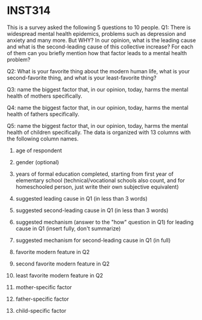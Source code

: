 # INST314
This is a survey asked the following 5 questions to 10 people.
  Q1: There is widespread mental health epidemics, problems such as depression and anxiety and many more. But WHY? In our opinion, what is the leading cause and what is the second-leading cause of this collective increase? For each of them can you briefly mention how that factor leads to a mental health problem?

Q2: What is your favorite thing about the modern human life, what is your second-favorite thing, and what is your least-favorite thing?

Q3: name the biggest factor that, in our opinion, today, harms the mental health of mothers specifically.

Q4: name the biggest factor that, in our opinion, today, harms the mental health of fathers specifically. 

Q5: name the biggest factor that, in our opinion, today, harms the mental health of children specifically. 
The data is organized with 13 columns with the following column names.
1) age of respondent

2) gender (optional)

3) years of formal education completed, starting from first year of elementary school (technical/vocational schools also count, and for homeschooled person, just write their own subjective equivalent)

4) suggested leading cause in Q1 (in less than 3 words)

5) suggested second-leading cause in Q1 (in less than 3 words)

6) suggested mechanism (answer to the "how" question in Q1) for leading cause in Q1 (insert fully, don't summarize)

7) suggested mechanism for second-leading cause in Q1 (in full)

8) favorite modern feature in Q2

9) second favorite modern feature in Q2

10) least favorite modern feature in Q2

11) mother-specific factor

12) father-specific factor

13) child-specific factor
